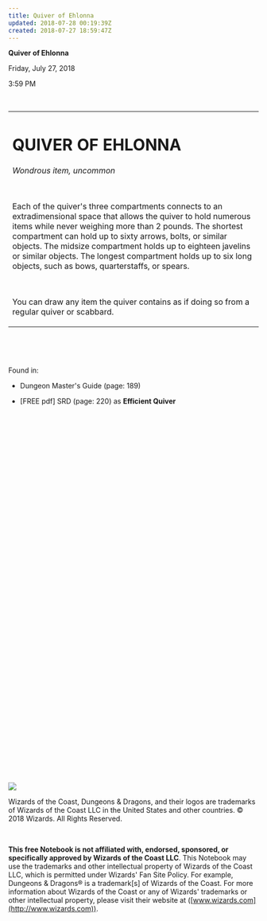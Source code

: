 ```yaml
---
title: Quiver of Ehlonna
updated: 2018-07-28 00:19:39Z
created: 2018-07-27 18:59:47Z
---
```


**Quiver of Ehlonna**

Friday, July 27, 2018

3:59 PM

 

<table><tbody><tr class="odd"><td><h1 id="quiver-of-ehlonna"><strong>QUIVER OF EHLONNA</strong></h1><p><em>Wondrous item, uncommon</em></p><p> </p><p>Each of the quiver's three compartments connects to an extradimensional space that allows the quiver to hold numerous items while never weighing more than 2 pounds. The shortest compartment can hold up to sixty arrows, bolts, or similar objects. The midsize compartment holds up to eighteen javelins or similar objects. The longest compartment holds up to six long objects, such as bows, quarterstaffs, or spears.</p><p> </p><p>You can draw any item the quiver contains as if doing so from a regular quiver or scabbard.</p></td></tr></tbody></table>

 

 

Found in:

-   Dungeon Master's Guide (page: 189)

-   \[FREE pdf\] SRD (page: 220) as **Efficient Quiver**

 

 

 

 

 

 

 

 

 

 

 

 

 

 

 

 

 

 

 

 

 

 

 

 

![](tmp\media\image1.png)

Wizards of the Coast, Dungeons & Dragons, and their logos are trademarks of Wizards of the Coast LLC in the United States and other countries. © 2018 Wizards. All Rights Reserved.

 

**This free Notebook is not affiliated with, endorsed, sponsored, or specifically approved by Wizards of the Coast LLC**. This Notebook may use the trademarks and other intellectual property of Wizards of the Coast LLC, which is permitted under Wizards' Fan Site Policy. For example, Dungeons & Dragons® is a trademark\[s\] of Wizards of the Coast. For more information about Wizards of the Coast or any of Wizards' trademarks or other intellectual property, please visit their website at ([www.wizards.com](http://www.wizards.com)).
